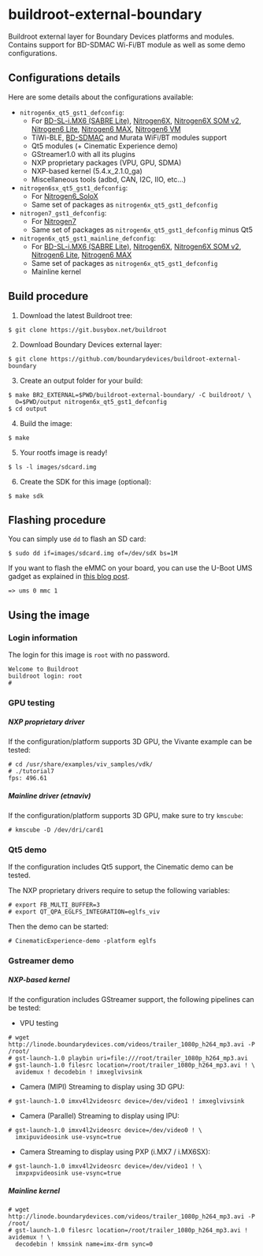 buildroot-external-boundary
===========================

Buildroot external layer for Boundary Devices platforms and modules.
Contains support for BD-SDMAC Wi-Fi/BT module as well as some demo configurations.

Configurations details
----------------------

Here are some details about the configurations available:
* `nitrogen6x_qt5_gst1_defconfig`:
  * For [BD-SL-i.MX6 (SABRE Lite)][sabrelite], [Nitrogen6X][nitrogen6x], [Nitrogen6X SOM v2][nitrogen6x-somv2], [Nitrogen6 Lite][nitrogen6-lite], [Nitrogen6 MAX][nitrogen6-max], [Nitrogen6 VM][nitrogen6-vm]
  * TiWi-BLE, [BD-SDMAC][bd-sdmac] and Murata WiFi/BT modules support
  * Qt5 modules (+ Cinematic Experience demo)
  * GStreamer1.0 with all its plugins
  * NXP proprietary packages (VPU, GPU, SDMA)
  * NXP-based kernel (5.4.x_2.1.0_ga)
  * Miscellaneous tools (adbd, CAN, I2C, IIO, etc...)
* `nitrogen6sx_qt5_gst1_defconfig`:
  * For [Nitrogen6_SoloX][nitrogen6-sx]
  * Same set of packages as `nitrogen6x_qt5_gst1_defconfig`
* `nitrogen7_gst1_defconfig`:
  * For [Nitrogen7][nitrogen7]
  * Same set of packages as `nitrogen6x_qt5_gst1_defconfig` minus Qt5
* `nitrogen6x_qt5_gst1_mainline_defconfig`:
  * For [BD-SL-i.MX6 (SABRE Lite)][sabrelite], [Nitrogen6X][nitrogen6x], [Nitrogen6X SOM v2][nitrogen6x-somv2], [Nitrogen6 Lite][nitrogen6-lite], [Nitrogen6 MAX][nitrogen6-max]
  * Same set of packages as `nitrogen6x_qt5_gst1_defconfig`
  * Mainline kernel

Build procedure
---------------

1. Download the latest Buildroot tree:
```
$ git clone https://git.busybox.net/buildroot
```

2. Download Boundary Devices external layer:
```
$ git clone https://github.com/boundarydevices/buildroot-external-boundary
```

3. Create an output folder for your build:
```
$ make BR2_EXTERNAL=$PWD/buildroot-external-boundary/ -C buildroot/ \
  O=$PWD/output nitrogen6x_qt5_gst1_defconfig
$ cd output
```

4. Build the image:
```
$ make
```

5. Your rootfs image is ready!
```
$ ls -l images/sdcard.img
```

6. Create the SDK for this image (optional):
```
$ make sdk
```

Flashing procedure
------------------

You can simply use `dd` to flash an SD card:
```
$ sudo dd if=images/sdcard.img of=/dev/sdX bs=1M
```

If you want to flash the eMMC on your board, you can use the U-Boot UMS gadget as explained in [this blog post][emmc-flashing].
```
=> ums 0 mmc 1
```

Using the image
---------------

### Login information
The login for this image is `root` with no password.
```
Welcome to Buildroot
buildroot login: root
#
```

### GPU testing

##### NXP proprietary driver
If the configuration/platform supports 3D GPU, the Vivante example can be tested:
```
# cd /usr/share/examples/viv_samples/vdk/
# ./tutorial7
fps: 496.61
```

##### Mainline driver (etnaviv)
If the configuration/platform supports 3D GPU, make sure to try `kmscube`:
```
# kmscube -D /dev/dri/card1
```

### Qt5 demo
If the configuration includes Qt5 support, the Cinematic demo can be tested.

The NXP proprietary drivers require to setup the following variables:
```
# export FB_MULTI_BUFFER=3
# export QT_QPA_EGLFS_INTEGRATION=eglfs_viv
```

Then the demo can be started:
```
# CinematicExperience-demo -platform eglfs
```

### Gstreamer demo

##### NXP-based kernel
If the configuration includes GStreamer support, the following pipelines can be tested:
* VPU testing
```
# wget http://linode.boundarydevices.com/videos/trailer_1080p_h264_mp3.avi -P /root/
# gst-launch-1.0 playbin uri=file:///root/trailer_1080p_h264_mp3.avi
# gst-launch-1.0 filesrc location=/root/trailer_1080p_h264_mp3.avi ! \
  avidemux ! decodebin ! imxeglvivsink
```
* Camera (MIPI) Streaming to display using 3D GPU:
```
# gst-launch-1.0 imxv4l2videosrc device=/dev/video1 ! imxeglvivsink
```
* Camera (Parallel) Streaming to display using IPU:
```
# gst-launch-1.0 imxv4l2videosrc device=/dev/video0 ! \
  imxipuvideosink use-vsync=true
```
* Camera Streaming to display using PXP (i.MX7 / i.MX6SX):
```
# gst-launch-1.0 imxv4l2videosrc device=/dev/video1 ! \
  imxpxpvideosink use-vsync=true
```

##### Mainline kernel
```
# wget http://linode.boundarydevices.com/videos/trailer_1080p_h264_mp3.avi -P /root/
# gst-launch-1.0 filesrc location=/root/trailer_1080p_h264_mp3.avi ! avidemux ! \
  decodebin ! kmssink name=imx-drm sync=0
```

[bd-sdmac]: https://boundarydevices.com/product/bd_sdmac_wifi/ "BD-SDMAC WiFi/BT module"
[emmc-flashing]:https://boundarydevices.com/programming-emmc-on-i-mx6 "Programming eMMC on i.MX"
[nitrogen6x]:http://boundarydevices.com/nitrogen6x-board-imx6-arm-cortex-a9-sbc "Nitrogen6X product page"
[nitrogen6x-som]:http://boundarydevices.com/products/nitrogen6x-som "Nitrogen6X SOM product page"
[nitrogen6x-somv2]:http://boundarydevices.com/product/nit6x-som-v2/ "Nitrogen6X SOM v2 product page"
[nitrogen6-lite]:http://boundarydevices.com/products/nitrogen6_lite "Nitrogen6_Lite product page"
[nitrogen6-max]:http://boundarydevices.com/product/nitrogen6max "Nitrogen6_MAX product page"
[nitrogen6-vm]:http://boundarydevices.com/product/nitrogen6_vm_imx6 "Nitrogen6_VM product page"
[nitrogen6-sx]:http://boundarydevices.com/product/nit6_solox-imx6 "Nit6_SoloX product page"
[nitrogen7]:https://boundarydevices.com/product/nitrogen7 "Nitrogen7 product page"
[private-git]:https://boundarydevices.com/private-git-access/ "Private Git server access"
[sabrelite]:http://boundarydevices.com/sabre-lite-imx6-sbc "SABRE Lite product page"
